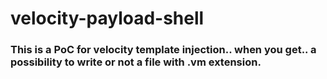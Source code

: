# velocity-payload-shell

### This is a PoC for velocity template injection.. when you get.. a possibility to write or not a file with .vm extension. 

